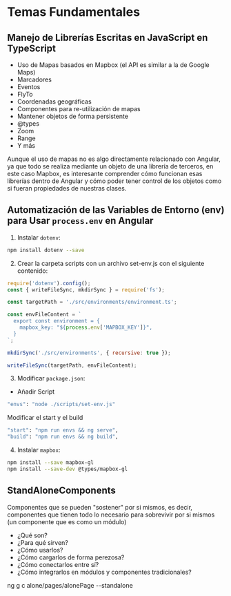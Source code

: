 # Temas Fundamentales

## Manejo de Librerías Escritas en JavaScript en TypeScript

- Uso de Mapas basados en Mapbox (el API es similar a la de Google Maps)
- Marcadores
- Eventos
- FlyTo
- Coordenadas geográficas
- Componentes para re-utilización de mapas
- Mantener objetos de forma persistente
- @types
- Zoom
- Range
- Y más

Aunque el uso de mapas no es algo directamente relacionado con Angular, ya que todo se realiza mediante un objeto de una librería de terceros, en este caso Mapbox, es interesante comprender cómo funcionan esas librerías dentro de Angular y cómo poder tener control de los objetos como si fueran propiedades de nuestras clases.

## Automatización de las Variables de Entorno (env) para Usar `process.env` en Angular

1. Instalar `dotenv`:
```sh
npm install dotenv --save
```

2. Crear la carpeta scripts con un archivo set-env.js con el siguiente contenido:
```js
require('dotenv').config();
const { writeFileSync, mkdirSync } = require('fs');

const targetPath = './src/environments/environment.ts';

const envFileContent = `
  export const environment = {
    mapbox_key: "${process.env['MAPBOX_KEY']}",
  }
`;

mkdirSync('./src/environments', { recursive: true });

writeFileSync(targetPath, envFileContent);
```
3. Modificar `package.json`:
- Añadir Script 
```sh
"envs": "node ./scripts/set-env.js"
```
Modificar el start y el build
```sh
"start": "npm run envs && ng serve",
"build": "npm run envs && ng build",
```

4. Instalar `mapbox`:
```sh
npm install --save mapbox-gl
npm install --save-dev @types/mapbox-gl
```
## StandAloneComponents
Componentes que se pueden "sostener" por si mismos, es decir, componentes que tienen todo lo necesario para sobrevivir por si mismos (un componente que es como un módulo)

- ¿Qué son?
- ¿Para qué sirven?
- ¿Cómo usarlos?
- ¿Cómo cargarlos de forma perezosa?
- ¿Cómo conectarlos entre sí?
- ¿Cómo integrarlos en módulos y componentes tradicionales?

ng g c alone/pages/alonePage --standalone
